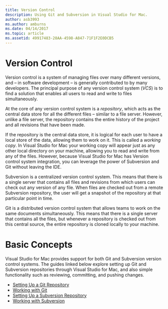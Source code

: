 ```yaml
---
title: Version Control
description: Using Git and Subversion in Visual Studio for Mac.
author: asb3993
ms.author: amburns
ms.date: 04/14/2017
ms.topic: article
ms.assetid: 49917483-28AA-4598-A847-71F1F2E0DCB5
---
```


# Version Control

Version control is a system of managing files over many different versions, and – in software development – is generally contributed to by many developers. The principal purpose of any version control system (_VCS_) is to find a solution that enables all users to read and write to files simultaneously.

At the core of any version control system is a _repository_, which acts as the central data store for all the different files – similar to a file server. However, unlike a file server, the repository contains the entire history of the project and all revisions that have been made.

If the repository is the central data store, it is logical for each user to have a local store of the data, allowing them to work on it. This is called a _working copy_. In Visual Studio for Mac your working copy will appear just as any other local directory on your machine, allowing you to read and write from any of the files. However, because Visual Studio for Mac has Version control system integration, you can leverage the power of Subversion and Git without leaving the IDE.

Subversion is a centralized version control system. This means that there is a single server that contains all files and revisions from which users can check out any version of any file. When files are checked out from a remote Subversion repository, the user will get a snapshot of the repository at that particular point in time.

Git is a distributed version control system that allows teams to work on the same documents simultaneously. This means that there is a single server that contains all the files, but whenever a repository is checked out from this central source, the entire repository is cloned locally to your machine.

# Basic Concepts 

Visual Studio for Mac provides support for both Git and Subversion version control systems. The guides linked below explore setting up Git and Subversion repositories through Visual Studio for Mac, and also simple functionality such as reviewing, committing, and pushing changes.

* [Setting Up a Git Repository](~/set-up-git-repository.md) 
* [Working with Git](~/working-with-git.md)
* [Setting Up a Subversion Repository](~/set-up-subversion-repository.md)
* [Working with Subversion](~/working-with-subversion.md)